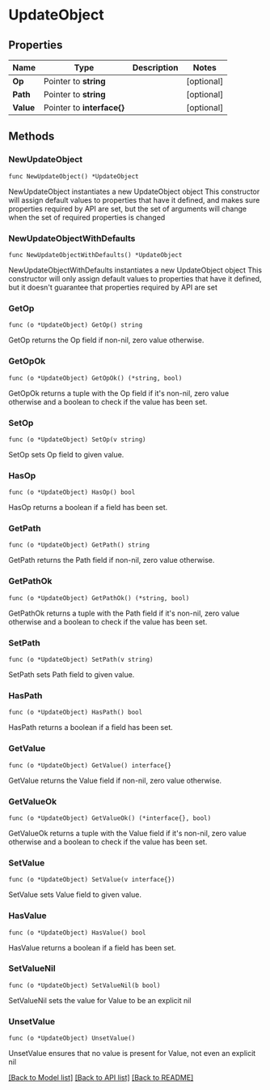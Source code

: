 # UpdateObject

## Properties

Name | Type | Description | Notes
------------ | ------------- | ------------- | -------------
**Op** | Pointer to **string** |  | [optional] 
**Path** | Pointer to **string** |  | [optional] 
**Value** | Pointer to **interface{}** |  | [optional] 

## Methods

### NewUpdateObject

`func NewUpdateObject() *UpdateObject`

NewUpdateObject instantiates a new UpdateObject object
This constructor will assign default values to properties that have it defined,
and makes sure properties required by API are set, but the set of arguments
will change when the set of required properties is changed

### NewUpdateObjectWithDefaults

`func NewUpdateObjectWithDefaults() *UpdateObject`

NewUpdateObjectWithDefaults instantiates a new UpdateObject object
This constructor will only assign default values to properties that have it defined,
but it doesn't guarantee that properties required by API are set

### GetOp

`func (o *UpdateObject) GetOp() string`

GetOp returns the Op field if non-nil, zero value otherwise.

### GetOpOk

`func (o *UpdateObject) GetOpOk() (*string, bool)`

GetOpOk returns a tuple with the Op field if it's non-nil, zero value otherwise
and a boolean to check if the value has been set.

### SetOp

`func (o *UpdateObject) SetOp(v string)`

SetOp sets Op field to given value.

### HasOp

`func (o *UpdateObject) HasOp() bool`

HasOp returns a boolean if a field has been set.

### GetPath

`func (o *UpdateObject) GetPath() string`

GetPath returns the Path field if non-nil, zero value otherwise.

### GetPathOk

`func (o *UpdateObject) GetPathOk() (*string, bool)`

GetPathOk returns a tuple with the Path field if it's non-nil, zero value otherwise
and a boolean to check if the value has been set.

### SetPath

`func (o *UpdateObject) SetPath(v string)`

SetPath sets Path field to given value.

### HasPath

`func (o *UpdateObject) HasPath() bool`

HasPath returns a boolean if a field has been set.

### GetValue

`func (o *UpdateObject) GetValue() interface{}`

GetValue returns the Value field if non-nil, zero value otherwise.

### GetValueOk

`func (o *UpdateObject) GetValueOk() (*interface{}, bool)`

GetValueOk returns a tuple with the Value field if it's non-nil, zero value otherwise
and a boolean to check if the value has been set.

### SetValue

`func (o *UpdateObject) SetValue(v interface{})`

SetValue sets Value field to given value.

### HasValue

`func (o *UpdateObject) HasValue() bool`

HasValue returns a boolean if a field has been set.

### SetValueNil

`func (o *UpdateObject) SetValueNil(b bool)`

 SetValueNil sets the value for Value to be an explicit nil

### UnsetValue
`func (o *UpdateObject) UnsetValue()`

UnsetValue ensures that no value is present for Value, not even an explicit nil

[[Back to Model list]](../README.md#documentation-for-models) [[Back to API list]](../README.md#documentation-for-api-endpoints) [[Back to README]](../README.md)


